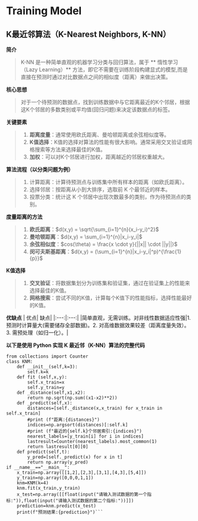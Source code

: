 # Training Model
## K最近邻算法（K-Nearest Neighbors, K-NN）
   **简介**
   > K-NN 是一种简单直观的机器学习分类与回归算法，属于 ** 惰性学习（Lazy Learning）** 方法，即它不需要在训练阶段构建显式的模型,而是直接在预测时通过对比数据点之间的相似度（距离）来做出决策。

   **核心思想**
   >对于一个待预测的数据点，找到训练数据中与它距离最近的K个邻居，根据这K个邻居的多数类别或平均值(回归问题)来决定该数据点的标签。
   
   **关键要素**
   >1. **距离度量**：通常使用欧氏距离、曼哈顿距离或余弦相似度等。
   >2. **K值选择**：K值的选择对算法的性能有很大影响。通常采用交叉验证或网格搜索等方法来选择最佳的K值。
   >3. **加权**：可以对K个邻居进行加权，距离越近的邻居权重越大。

   **算法流程（以分类问题为例）**
   >1. 计算距离：计算待预测点与训练集中所有样本的距离（如欧氏距离）。
   >2. 选择邻居：按距离从小到大排序，选取前 K 个最邻近的样本。
   >3. 投票分类：统计这 K 个邻居中出现次数最多的类别，作为待预测点的类别。

   **度量距离的方法**
   >1. **欧氏距离**：$d(x,y) = \sqrt{\sum_{i=1}^{n}(x_i-y_i)^2}$
   >2. **曼哈顿距离**：$d(x,y) = \sum_{i=1}^{n}|x_i-y_i|$
   >3. **余弦相似度**：$cos(\theta) = \frac{x \cdot y}{||x|| \cdot ||y||}$
   >4. **闵可夫斯基距离**：$d(x,y) = (\sum_{i=1}^{n}|x_i-y_i|^p)^{\frac{1}{p}}$

   **K值选择**
   >1. **交叉验证**：将数据集划分为训练集和验证集，通过在验证集上的性能来选择最佳的K值。
   >2. **网格搜索**：尝试不同的K值，计算每个K值下的性能指标，选择性能最好的K值。

   **优缺点**
   | 优点| 缺点|
   |:---:|:---:|
   |简单直观，无需训练。对非线性数据适应性强|1. 预测时计算量大(需要储存全部数据)。2. 对高维数据效果较差（距离度量失效）。3. 需预处理（如归一化）。|

   **以下是使用 Python 实现 K 最近邻（K-NN）算法的完整代码**

```import numpy as np
from collections import Counter
class KNM:
    def __init__(self,k=3):
        self.k=k
    def fit (self,x,y):
        self.x_train=x
        self.y_train=y
    def _distance(self,x1,x2):
        return np.sqrt(np.sum((x1-x2)**2))
    def _predict(self,x):
        distances=[self._distance(x,x_train) for x_train in self.x_train]
        #print (f"距离:{distances}")
        indices=np.argsort(distances)[:self.k]
        #print (f"最近的{self.k}个邻居索引:{indices}")
        nearest_labels=[y_train[i] for i in indices]
        lastresult=Counter(nearest_labels).most_common(1)
        return lastresult[0][0]
    def predict(self,t):
        y_pred=[self._predict(x) for x in t]
        return np.array(y_pred)
if __name__=="__main__":
    x_train=np.array([[1,2],[2,3],[3,1],[4,3],[5,4]])
    y_train=np.array([0,0,0,1,1])
    knm=KNM(k=4)
    knm.fit(x_train,y_train)
    x_test=np.array([[float(input("请输入测试数据的第一个指标:")),float(input("请输入测试数据的第二个指标:"))]])
    prediction=knm.predict(x_test)
    print(f"预测结果:{prediction}")```